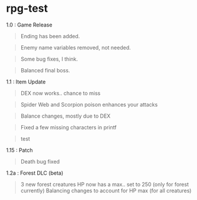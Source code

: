 # rpg-test 

1.0 : Game Release
>Ending has been added.

>Enemy name variables removed, not needed.

>Some bug fixes, I think.

>Balanced final boss.

1.1 : Item Update
>DEX now works.. chance to miss

>Spider Web and Scorpion poison enhances your attacks

>Balance changes, mostly due to DEX

>Fixed a few missing characters in printf

>test

1.15 : Patch
>Death bug fixed

1.2a : Forest DLC (beta)
>3 new forest creatures
>HP now has a max.. set to 250 (only for forest currently)
>Balancing changes to account for HP max (for all creatures)

